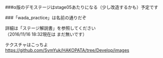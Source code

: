 ###α版のデモステージはstage05あたりになる（少し改造するかも）予定です

###「wada_practice」は名前の通りだぞ

詳細は「ステージ解説書」を参照してください  
（2016/11/16 18:32現在は まだ無いです）

テクスチャはこっちよ        https://github.com/SymYuk/HAKOPATA/tree/Develop/images
